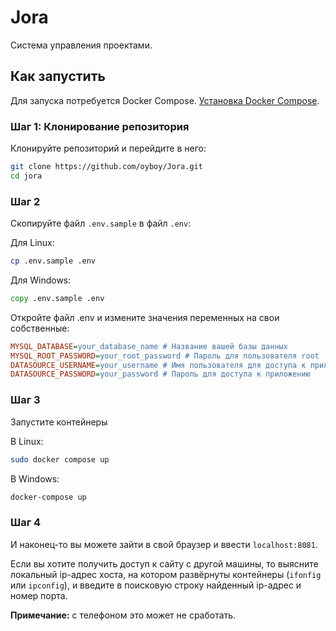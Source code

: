# Jora

Система управления проектами.

## Как запустить

Для запуска потребуется Docker Compose. [Установка Docker Compose](https://docs.docker.com/compose/install/).

### Шаг 1: Клонирование репозитория

Клонируйте репозиторий и перейдите в него:

```bash
git clone https://github.com/oyboy/Jora.git
cd jora
```

### Шаг 2
Скопируйте файл `.env.sample` в файл `.env`:

Для Linux: 
```bash
cp .env.sample .env
```
Для Windows: 
```cmd
copy .env.sample .env
```

Откройте файл .env и измените значения переменных на свои собственные:
```ini
MYSQL_DATABASE=your_database_name # Название вашей базы данных
MYSQL_ROOT_PASSWORD=your_root_password # Пароль для пользователя root
DATASOURCE_USERNAME=your_username # Имя пользователя для доступа к приложению
DATASOURCE_PASSWORD=your_password # Пароль для доступа к приложению
```
### Шаг 3
Запустите контейнеры

В Linux: 
```bash
sudo docker compose up
```
В Windows: 
```cmd
docker-compose up
```
### Шаг 4
И наконец-то вы можете зайти в свой браузер и ввести ``localhost:8081``. 

Если вы хотите получить доступ к сайту с другой машины, то выясните локальный ip-адрес хоста, на котором развёрнуты контейнеры (`ifonfig` или `ipconfig`), и введите в поисковую строку найденный ip-адрес и номер порта. 

**Примечание:** с телефоном это может не сработать.
